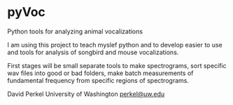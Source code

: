 # pyVoc
Python tools for analyzing animal vocalizations

I am using this project to teach myslef python and to develop easier to use and tools for analysis of songbird and mouse vocalizations.

First stages will be small separate tools to make spectrograms, sort specific wav files into good or bad folders, make batch measurements of fundamental frequency from specific regions of spectrograms.

David Perkel
University of Washington
perkel@uw.edu
